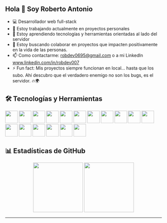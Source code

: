## Hola 👋 Soy Roberto Antonio
- 💻 Desarrollador web full-stack
- 🔭 Estoy trabajando actualmente en proyectos personales
- 🌱 Estoy aprendiendo tecnologías y herramientas orientadas al lado del servidor
- 👯 Estoy buscando colaborar en proyectos que impacten positivamente en la vida de las personas.
- 📫 Como contactarme: robdev0695@gmail.com o a mi LinkedIn www.linkedin.com/in/robdev007
- ⚡ Fun fact: Mis proyectos siempre funcionan en local… hasta que los subo. Ahí descubro que el verdadero enemigo no son los bugs, es el servidor. 🔥🌍


  
## 🛠 Tecnologías y Herramientas

<p align="left">
  <img src="https://cdn.jsdelivr.net/gh/devicons/devicon/icons/javascript/javascript-original.svg" width="40" height="40"/>
  <img src="https://cdn.jsdelivr.net/gh/devicons/devicon/icons/typescript/typescript-original.svg" width="40" height="40"/>
  <img src="https://cdn.jsdelivr.net/gh/devicons/devicon/icons/react/react-original.svg" width="40" height="40"/>
  <img src="https://cdn.jsdelivr.net/gh/devicons/devicon/icons/nodejs/nodejs-original.svg" width="40" height="40"/>
  <img src="https://cdn.jsdelivr.net/gh/devicons/devicon/icons/php/php-original.svg" width="40" height="40"/>
  <img src="https://cdn.jsdelivr.net/gh/devicons/devicon/icons/html5/html5-original.svg" width="40" height="40"/>
  <img src="https://cdn.jsdelivr.net/gh/devicons/devicon/icons/css3/css3-original.svg" width="40" height="40"/>
  <img src="https://cdn.jsdelivr.net/gh/devicons/devicon/icons/tailwindcss/tailwindcss-plain.svg" width="40" height="40"/>
  <img src="https://cdn.jsdelivr.net/gh/devicons/devicon/icons/bootstrap/bootstrap-original.svg" width="40" height="40"/>
  <img src="https://cdn.jsdelivr.net/gh/devicons/devicon/icons/nextjs/nextjs-original.svg" width="40" height="40"/>
  <img src="https://cdn.jsdelivr.net/gh/devicons/devicon/icons/mongodb/mongodb-original.svg" width="40" height="40"/>
  <img src="https://cdn.jsdelivr.net/gh/devicons/devicon/icons/mysql/mysql-original.svg" width="40" height="40"/>
  <img src="https://cdn.jsdelivr.net/gh/devicons/devicon/icons/express/express-original.svg" width="40" height="40"/>
  <img src="https://cdn.jsdelivr.net/gh/devicons/devicon/icons/firebase/firebase-plain.svg" width="40" height="40"/>
  <img src="https://cdn.jsdelivr.net/gh/devicons/devicon/icons/prisma/prisma-original.svg" width="40" height="40"/>
  <img src="https://cdn.jsdelivr.net/gh/devicons/devicon/icons/git/git-original.svg" width="40" height="40"/>
  <img src="https://www.vectorlogo.zone/logos/getpostman/getpostman-icon.svg" width="40" height="40"/>
</p>

## 📊 Estadísticas de GitHub  

<p align="center">
  <img src="https://github-readme-stats.vercel.app/api?username=Rob-Dev007&show_icons=true&theme=radical" height="160"/>
  <img src="https://github-readme-stats.vercel.app/api/top-langs/?username=Rob-Dev007&layout=compact&theme=radical" height="160"/>
</p>

---

